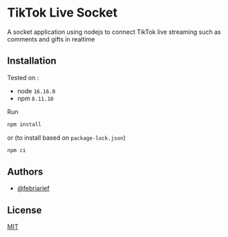 # TikTok Live Socket

A socket application using nodejs to connect TikTok live streaming such as comments and gifts in realtime

## Installation

Tested on : 
- node `16.16.0`
- npm `8.11.10`

Run
```bash
npm install
```
or (to install based on `package-lock.json`) 
```bash
npm ci
``` 
## Authors

- [@febriarief](https://www.github.com/febriarief)

## License

[MIT](https://choosealicense.com/licenses/mit/)
